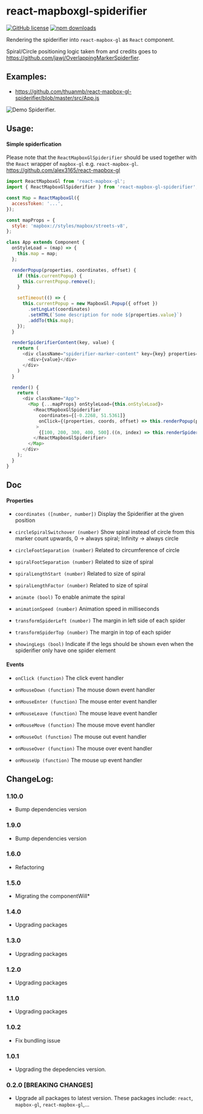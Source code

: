 # react-mapboxgl-spiderifier

[![GitHub license](https://img.shields.io/badge/license-MIT-blue.svg)](https://github.com/thuanmb/react-mapbox-gl-spiderifier/blob/master/LICENSE)
[![npm downloads](https://img.shields.io/npm/dm/react-mapbox-gl-spiderifier.svg)](https://www.npmjs.com/package/react-mapbox-gl-spiderifier)

Rendering the spiderifier into `react-mapbox-gl` as `React` component.

Spiral/Circle positioning logic taken from and credits goes to https://github.com/jawj/OverlappingMarkerSpiderfier.

## Examples:

- https://github.com/thuanmb/react-mapbox-gl-spiderifier/blob/master/src/App.js

![Demo Spiderifier.](./demo/demo.gif)

## Usage:

#### Simple spiderfication

Please note that the `ReactMapboxGlSpiderifier` should be used together with the `React` wrapper of `mapbox-gl` e.g. `react-mapbox-gl`.
https://github.com/alex3165/react-mapbox-gl

```js
import ReactMapboxGl from 'react-mapbox-gl';
import { ReactMapboxGlSpiderifier } from 'react-mapbox-gl-spiderifier';

const Map = ReactMapboxGl({
  accessToken: '...',
});

const mapProps = {
  style: 'mapbox://styles/mapbox/streets-v8',
};

class App extends Component {
  onStyleLoad = (map) => {
    this.map = map;
  };

  renderPopup(properties, coordinates, offset) {
    if (this.currentPopup) {
      this.currentPopup.remove();
    }

    setTimeout(() => {
      this.currentPopup = new MapboxGl.Popup({ offset })
        .setLngLat(coordinates)
        .setHTML(`Some description for node ${properties.value}`)
        .addTo(this.map);
    });
  }

  renderSpiderifierContent(key, value) {
    return (
      <div className="spiderifier-marker-content" key={key} properties={{ value }}>
        <div>{value}</div>
      </div>
    )
  }

  render() {
    return (
      <div className="App">
        <Map {...mapProps} onStyleLoad={this.onStyleLoad}>
          <ReactMapboxGlSpiderifier
            coordinates={[-0.2268, 51.5361]}
            onClick={(properties, coords, offset) => this.renderPopup(properties, coords, offset)}
           >
            {[100, 200, 300, 400, 500].((n, index) => this.renderSpiderifierContent(index, n))}
          </ReactMapboxGlSpiderifier>
        </Map>
      </div>
    );
  }
}
```

## Doc

#### Properties

- `coordinates ([number, number])`
  Display the Spiderifier at the given position

- `circleSpiralSwitchover (number)`
  Show spiral instead of circle from this marker count upwards, 0 -> always spiral; Infinity -> always circle

- `circleFootSeparation (number)`
  Related to circumference of circle

- `spiralFootSeparation (number)`
  Related to size of spiral

- `spiralLengthStart (number)`
  Related to size of spiral

- `spiralLengthFactor (number)`
  Related to size of spiral

- `animate (bool)`
  To enable animate the spiral

- `animationSpeed (number)`
  Animation speed in milliseconds

- `transformSpiderLeft (number)`
  The margin in left side of each spider

- `transformSpiderTop (number)`
  The margin in top of each spider

- `showingLegs (bool)`
  Indicate if the legs should be shown even when the spiderifier only have one spider element

#### Events

- `onClick (function)`
  The click event handler

- `onMouseDown (function)`
  The mouse down event handler

- `onMouseEnter (function)`
  The mouse enter event handler

- `onMouseLeave (function)`
  The mouse leave event handler

- `onMouseMove (function)`
  The mouse move event handler

- `onMouseOut (function)`
  The mouse out event handler

- `onMouseOver (function)`
  The mouse over event handler

- `onMouseUp (function)`
  The mouse up event handler

## ChangeLog:

### 1.10.0

- Bump dependencies version

### 1.9.0

- Bump dependencies version

### 1.6.0

- Refactoring

### 1.5.0

- Migrating the componentWill*

### 1.4.0

- Upgrading packages

### 1.3.0

- Upgrading packages

### 1.2.0

- Upgrading packages

### 1.1.0

- Upgrading packages

### 1.0.2

- Fix bundling issue

### 1.0.1

- Upgrading the depedencies version.

### 0.2.0 [BREAKING CHANGES]

- Upgrade all packages to latest version. These packages include: `react`, `mapbox-gl`, `react-mapbox-gl`,...
